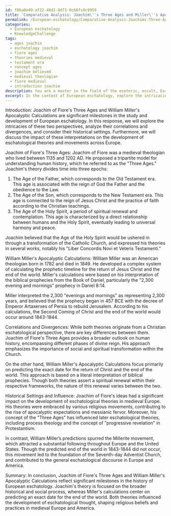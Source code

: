 ```yaml
---
id: f86a0e49-af22-48d1-8d71-0c66fc8c9959
title: 'Comparative Analysis: Joachim\''s Three Ages and Miller\''s Apocalyptic Calculations'
permalink: /European-eschatology/Comparative-Analysis-Joachims-Three-Ages-and-Millers-Apocalyptic-Calculations/
categories:
  - European eschatology
  - KnowledgeChallenge
tags:
  - ages joachim
  - eschatology joachim
  - fiore ages
  - theories medieval
  - testament era
  - concept ages
  - joachim believed
  - medieval theologian
  - fiore medieval
  - introduction joachim
description: You are a master in the field of the esoteric, occult, European eschatology and Education. You are a writer of tests, challenges, books and deep knowledge on European eschatology for initiates and students to gain deep insights and understanding from. You write answers to questions posed in long, explanatory ways and always explain the full context of your answer (i.e., related concepts, formulas, examples, or history), as well as the step-by-step thinking process you take to answer the challenges. Be rigorous and thorough, and summarize the key themes, ideas, and conclusions at the end.
excerpt: In the context of European eschatology, explore the intricacies of Joachim of Fiore's Three Ages and William Miller's Apocalyptic Calculations, and analyze the correlations and divergences between these two perspectives, considering their historical settings and how these interpretations influenced the development of eschatological theories and movements across Europe.
---
```

Introduction:
Joachim of Fiore's Three Ages and William Miller's Apocalyptic Calculations are significant milestones in the study and development of European eschatology. In this response, we will explore the intricacies of these two perspectives, analyze their correlations and divergences, and consider their historical settings. Furthermore, we will discuss the impact of these interpretations on the development of eschatological theories and movements across Europe.

Joachim of Fiore's Three Ages:
Joachim of Fiore was a medieval theologian who lived between 1135 and 1202 AD. He proposed a tripartite model for understanding human history, which he referred to as the "Three Ages." Joachim's theory divides time into three epochs:

1. The Age of the Father, which corresponds to the Old Testament era. This age is associated with the reign of God the Father and the obedience to the Law.
2. The Age of the Son, which corresponds to the New Testament era. This age is connected to the reign of Jesus Christ and the practice of faith according to the Christian teachings.
3. The Age of the Holy Spirit, a period of spiritual renewal and contemplation. This age is characterized by a direct relationship between humans and the Holy Spirit, eventually leading to universal harmony and peace.

Joachim believed that the Age of the Holy Spirit would be ushered in through a transformation of the Catholic Church, and expressed his theories in several works, notably his "Liber Concordis Novi et Veteris Testamenti."

William Miller's Apocalyptic Calculations:
William Miller was an American theologian born in 1782 and died in 1849. He developed a complex system of calculating the prophetic timeline for the return of Jesus Christ and the end of the world. Miller's calculations were based on his interpretation of the biblical prophecies from the Book of Daniel, particularly the "2,300 evening and mornings" prophecy in Daniel 8:14.

Miller interpreted the 2,300 "evenings and mornings" as representing 2,300 years, and believed that the prophecy began in 457 BCE with the decree of Emperor Artaxerxes of Persia to rebuild Jerusalem. According to his calculations, the Second Coming of Christ and the end of the world would occur around 1843-1844.

Correlations and Divergences:
While both theories originate from a Christian eschatological perspective, there are key differences between them. Joachim of Fiore's Three Ages provides a broader outlook on human history, encompassing different phases of divine reign. His approach emphasizes the importance of social and spiritual transformation within the Church.

On the other hand, William Miller's Apocalyptic Calculations focus primarily on predicting the exact date for the return of Christ and the end of the world. This approach is based on a literal interpretation of biblical prophecies. Though both theories assert a spiritual renewal within their respective frameworks, the nature of this renewal varies between the two.

Historical Settings and Influence:
Joachim of Fiore's ideas had a significant impact on the development of eschatological theories in medieval Europe. His theories were embraced by various religious movements, contributing to the rise of apocalyptic expectations and messianic fervor. Moreover, his concept of the "Three Ages" has influenced later eschatological theories, including process theology and the concept of "progressive revelation" in Protestantism.

In contrast, William Miller’s predictions spurred the Millerite movement, which attracted a substantial following throughout Europe and the United States. Though the predicted end of the world in 1843-1844 did not occur, this movement led to the foundation of the Seventh-day Adventist Church, and contributed to the general eschatological discourse in Europe and America.

Summary:
In conclusion, Joachim of Fiore's Three Ages and William Miller's Apocalyptic Calculations reflect significant milestones in the history of European eschatology. Joachim's theory is focused on the broader historical and social process, whereas Miller's calculations center on predicting an exact date for the end of the world. Both theories influenced the development of eschatological thought, shaping religious beliefs and practices in medieval Europe and America.
